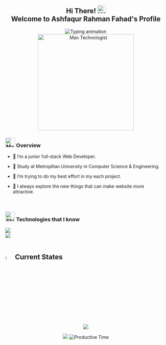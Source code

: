<div align="center">
  <h2>
  Hi There! <img src="https://raw.githubusercontent.com/Tarikul-Islam-Anik/Animated-Fluent-Emojis/master/Emojis/Hand%20gestures/Waving%20Hand.png" alt="Waving Hand" width="25" height="25" />
    <br/>
    <span>Welcome to Ashfaqur Rahman Fahad's Profile</span>
</h2>
</div>

<div align="center">
 <img src="https://readme-typing-svg.herokuapp.com/?font=Righteous&size=35&color=00F0FF&center=true&vCenter=true&width=600&height=70&duration=4000&pause=2000&lines=Junior+full-stack+web+developer;From+Bangladesh" alt="Typing animation" />
</div>

<div align="center">
 <img src="https://raw.githubusercontent.com/Tarikul-Islam-Anik/Telegram-Animated-Emojis/main/People/Man%20Technologist.webp" alt="Man Technologist" width="300" />
</div>

### <img src="https://raw.githubusercontent.com/Tarikul-Islam-Anik/Telegram-Animated-Emojis/main/Objects/Magnifying%20Glass%20Tilted%20Left.webp" alt="Magnifying Glass Tilted Left" width="30" /> Overview

- 🔭 I’m a junior full-stack Web Developer.
- 🏫 Study at Metroplitan University in Computer Science & Engineering.
- 🤔 I’m trying to do my best effort in my each project.
- 👀 I always explore the new things that can make website more attractive.

  <br/>

### <img src="https://user-images.githubusercontent.com/74038190/212284087-bbe7e430-757e-4901-90bf-4cd2ce3e1852.gif" alt="Skills" width="30" /> Technologies that I know

<div>
  <img src="https://skillicons.dev/icons?i=html,css,tailwind,react,js,mongodb,nodejs,git" />
  <br/>
  <img src="https://skillicons.dev/icons?i=firebase,express,ts,postgres,prisma,redux,c,cpp" />
</div>

<br/>

## <img src="https://media1.giphy.com/media/v1.Y2lkPTc5MGI3NjExYzFhYzJkMmQ2MWQ3ZGY3MDhjZTE3MDI2Mzk3NzE1OWQyZTRlMmYwMCZjdD1z/iY8CRBdQXODJSCERIr/giphy.gif" width=5%> Current States

<p align="center">
<img src="http://github-profile-summary-cards.vercel.app/api/cards/profile-details?username=AR-Fahad&theme=dark" />
</p>
<div align="center" >
  <img 
    src="https://github-readme-stats.vercel.app/api/top-langs/?username=AR-Fahad&theme=dark&show_icons=true&hide_border=true&layout=compact&utcOffset=8"  
  />
  <img 
    src="http://github-profile-summary-cards.vercel.app/api/cards/productive-time?username=AR-Fahad&theme=dark&utcOffset=8" 
    alt="Productive Time" 
  />
</div>

